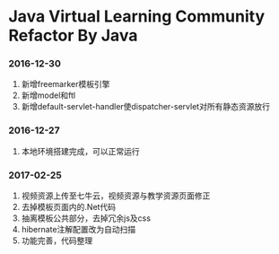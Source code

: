 # Java Virtual Learning Community Refactor By Java

### 2016-12-30
1. 新增freemarker模板引擎
2. 新增model和ftl
3. 新增default-servlet-handler使dispatcher-servlet对所有静态资源放行

### 2016-12-27
1. 本地环境搭建完成，可以正常运行

### 2017-02-25
1. 视频资源上传至七牛云，视频资源与教学资源页面修正
2. 去掉模板页面内的.Net代码
3. 抽离模板公共部分，去掉冗余js及css
4. hibernate注解配置改为自动扫描
5. 功能完善，代码整理